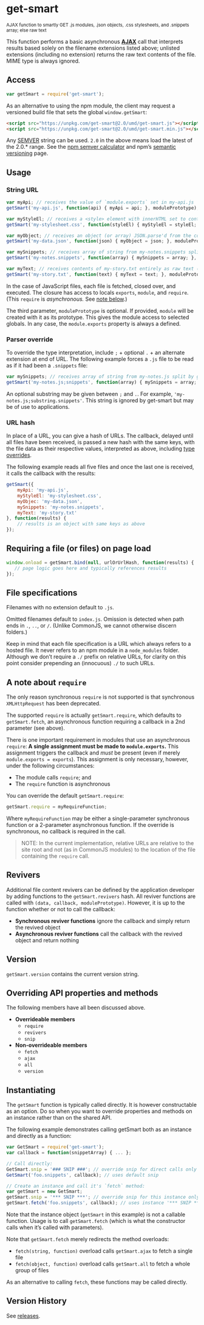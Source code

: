 # get-smart
<sup>AJAX function to smartly GET .js modules, .json objects, .css stylesheets, and .snippets array; else raw text</sup>

This function performs a basic asynchronous [**AJAX**](https://en.wikipedia.org/wiki/Ajax_(programming)) call that interprets results based solely on the filename extensions listed above; unlisted extensions (including no extension) returns the raw text contents of the file. MIME type is always ignored.

## Access

```js
var getSmart = require('get-smart');
```

As an alternative to using the npm module, the client may request a versioned build file that sets the global `window.getSmart`:
```html
<script src="https://unpkg.com/get-smart@2.0/umd/get-smart.js"></script>
<script src="https://unpkg.com/get-smart@2.0/umd/get-smart.min.js"></script>
```
Any [SEMVER](//semver.org) string can be used. `2.0` in the above means load the latest of the 2.0.* range. See the [npm semver calculator](//semver.npmjs.com) and npm’s [semantic versioning](https://docs.npmjs.com/misc/semver) page.

## Usage

### String URL
```js
var myApi; // receives the value of `module.exports` set in my-api.js
getSmart('my-api.js', function(api) { myApi = api; }, modulePrototype);

var myStyleEl; // receives a <style> element with innerHTML set to contents of my-stylesheet.css
getSmart('my-stylesheet.css', function(styleEl) { myStyleEl = styleEl; }, modulePrototype);

var myObject; // receives an object (or array) JSON.parse'd from the contents of my-data.json
getSmart('my-data.json', function(json) { myObject = json; }, modulePrototype);

var mySnippets; // receives array of string from my-notes.snippets split by getSmart.snip ("\n// ---snip---\n")
getSmart('my-notes.snippets', function(array) { mySnippets = array; }, modulePrototype);

var myText; // receives contents of my-story.txt entirely as raw text (any other extension or null extension)
getSmart('my-story.txt', function(text) { myText = text; }, modulePrototype);
```

In the case of JavaScript files, each file is fetched, closed over, and executed.
The closure has access to locals `exports`, `module`, and `require`.
(This `require` is _asynchronous._ See [note below](#a-note-about-require).)

The third parameter, `modulePrototype` is optional. If provided, `module` will be created with it as its prototype. This gives the module access to selected globals. In any case, the `module.exports` property is always a defined.

### Parser override
To override the type interpretation, include `;` + optional `.` + an alternate extension at end of URL. The following example forces a `.js` file to be read as if it had been a `.snippets` file:
```js
var mySnippets; // receives array of string from my-notes.js split by getSmart.snip ("\n// ---snip---\n")
getSmart('my-notes.js;snippets', function(array) { mySnippets = array; });
```
An optional substring may be given between `;` and `.`. For example, `'my-notes.js;substring.snippets'`. This string is ignored by get-smart but may be of use to applications.

### URL hash
In place of a URL, you can give a hash of URLs. The callback, delayed until all files have been received, is passed a new hash with the same keys, with the file data as their respective values, interpreted as above, including [type overrides](#reviver-override).

The following example reads all five files and once the last one is received, it calls the callback with the results:
```js
getSmart({
    myApi: 'my-api.js',
    myStyleEl: 'my-stylesheet.css',
    myObjec: 'my-data.json',
    mySnippets: 'my-notes.snippets',
    myText: 'my-story.txt'
}, function(results) {
    // results is an object with same keys as above
});
```

## Requiring a file (or files) on page load
```js
window.onload = getSmart.bind(null, urlOrUrlHash, function(results) {
   // page logic goes here and typically references results
});
```

## File specifications
Filenames with no extension default to `.js`.

Omitted filenames default to `index.js`. Omission is detected when path ends in `.`, `..`, or `/`. (Unlike CommonJS, we cannot otherwise discern folders.)

Keep in mind that each file specification is a URL which always refers to a hosted file. It never refers to an npm module in a `node_modules` folder. Although we don’t require a `./` prefix on relative URLs, for clarity on this point consider prepending an (innocuous) `./` to such URLs.

## A note about `require`
The only reason synchronous `require` is not supported is that synchronous `XMLHttpRequest` has been deprecated.

The supported `require` is actually `getSmart.require`, which defaults to `getSmart.fetch`, an asynchronous function requiring a callback in a 2nd parameter (see above).

There is one important requirement in modules that use an asynchronous `require`: **A single assignment must be made to `module.exports`.** This assignment triggers the callback and _must_ be present (even if merely `module.exports = exports`). This assignment is only necessary, however, under the following circumstances:
* The module calls `require`; and
* The `require` function is asynchronous

You can override the default `getSmart.require`:
```js
getSmart.require = myRequireFunction;
```
Where `myRequireFunction` may be either a single-parameter synchronous function or a 2-parameter asynchronous function.  If the override is synchronous, no callback is required in the call.

> NOTE: In the current implementation, relative URLs are relative to the site root and not (as in CommonJS modules) to the location of the file containing the `require` call.

## Revivers
Additional file content revivers can be defined by the application developer by adding functions to the `getSmart.revivers` hash. All reviver functions are called with `(data, callback, modulePrototype)`. However, it is up to the function whether or not to call the callback:
* **Synchronous reviver functions** ignore the callback and simply return the revived object
* **Asynchronous reviver functions** call the callback with the revived object and return nothing

## Version
`getSmart.version` contains the current version string.

## Overriding API properties and methods
The following members have all been discussed above.
* **Overrideable members**
   * `require`
   * `revivers`
   * `snip`
* **Non-overrideable members**
   * `fetch`
   * `ajax`
   * `all`
   * `version`

## Instantiating

The `getSmart` function is typically called directly. It is however constructable as an option. Do so when you want to override properties and methods on an instance rather than on the shared API.

The following example demonstrates calling getSmart both as an instance and directly as a function:
```js
var GetSmart = require('get-smart');
var callback = function(snippetArray) { ... };

// Call directly:
GetSmart.snip = '### SNIP ###'; // override snip for direct calls only
GetSmart('foo.snippets', callback); // uses default snip

// Create an instance and call it's `fetch` method:
var getSmart = new GetSmart;
getSmart.snip = '*** SNIP ***'; // override snip for this instance only
getSmart.fetch('foo.snippets', callback); // uses instance '*** SNIP ***'
```
Note that the instance object (`getSmart` in this example) is not a callable function. Usage is to call `getSmart.fetch` (which is what the constructor calls when it’s called with parameters).

Note that `getSmart.fetch` merely redirects the method overloads:
* `fetch(string, function)` overload calls `getSmart.ajax` to fetch a single file
* `fetch(object, function)` overload calls `getSmart.all` to fetch a whole group of files

As an alternative to calling `fetch`, these functions may be called directly.

## Version History
See [releases](https://github.com/joneit/get-smart/releases).

